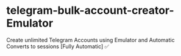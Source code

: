 # telegram-bulk-account-creator-Emulator
Create unlimited Telegram Accounts using Emulator and Automatic Converts to sessions [Fully Automatic] ✅
